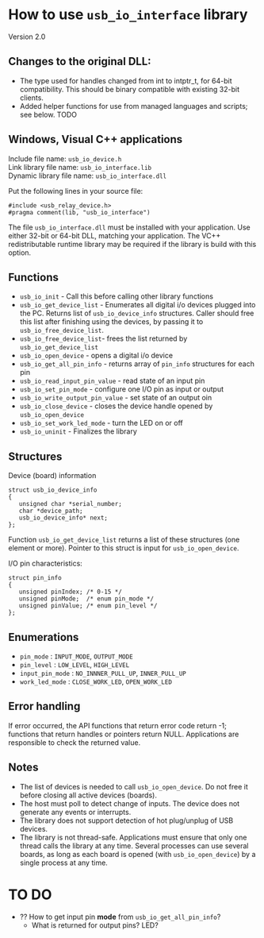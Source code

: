 How to use `usb_io_interface` library
===================================

Version 2.0

Changes to the original DLL:
----------------------------

* The type used for handles changed from int to intptr_t, for 64-bit compatibility. This should be binary compatible with existing 32-bit clients.
* Added helper functions for use from managed languages and scripts; see below.
 TODO

Windows, Visual C++ applications
--------------------------------


Include file name: `usb_io_device.h`  
Link library file name: `usb_io_interface.lib`  
Dynamic library file name: `usb_io_interface.dll`

Put the following lines in your source file:

    #include <usb_relay_device.h>
    #pragma comment(lib, "usb_io_interface")


The file `usb_io_interface.dll` must be installed with your application. Use either 32-bit or 64-bit DLL, matching your application. The VC++ redistributable runtime library may be required if the library is build with this option.


Functions
-------------

* `usb_io_init` - Call this before calling other library functions
* `usb_io_get_device_list` - Enumerates all digital i/o devices plugged into the PC. Returns list of `usb_io_device_info` structures. Caller should free this list after finishing using the devices, by passing it to `usb_io_free_device_list`.
* `usb_io_free_device_list`- frees the list returned by `usb_io_get_device_list`
* `usb_io_open_device` - opens a digital i/o device
* `usb_io_get_all_pin_info` - returns array of `pin_info` structures for each pin
* `usb_io_read_input_pin_value` - read state of an input pin
* `usb_io_set_pin_mode` - configure one I/O pin as input or output
* `usb_io_write_output_pin_value` - set state of an output oin
* `usb_io_close_device` - closes the device handle opened by `usb_io_open_device`
* `usb_io_set_work_led_mode` - turn the LED on or off
* `usb_io_uninit` -  Finalizes the library

Structures
-----------

Device (board) information

    struct usb_io_device_info
    {
	   unsigned char *serial_number;
       char *device_path;
       usb_io_device_info* next;
    };

Function `usb_io_get_device_list` returns a list of these structures (one element or more). Pointer to this struct is input for `usb_io_open_device`.

I/O pin characteristics:

    struct pin_info 
    {
       unsigned pinIndex; /* 0-15 */
       unsigned pinMode;  /* enum pin_mode */
       unsigned pinValue; /* enum pin_level */
    };
    

Enumerations
--------------

* `pin_mode` : `INPUT_MODE`, `OUTPUT_MODE`
* `pin_level` : `LOW_LEVEL`, `HIGH_LEVEL`
* `input_pin_mode` : `NO_INNNER_PULL_UP`, `INNER_PULL_UP`
* `work_led_mode` : `CLOSE_WORK_LED`, `OPEN_WORK_LED`

## Error handling

If error occurred, the API functions that return error code return -1; functions that return handles or pointers return NULL. Applications are responsible to check the returned value.


## Notes

* The list of devices is needed to call `usb_io_open_device`. Do not free it before closing all active devices (boards).
* The host must poll to detect change of inputs. The device does not generate any events or interrupts.
* The library does not support detection of hot plug/unplug of USB devices.
*  The library is not thread-safe. Applications must ensure that only one thread calls the library at any time. Several processes can use several boards, as long as each board is opened (with `usb_io_open_device`) by a single process at any time. 

TO DO
======
* ?? How to get input pin **mode** from `usb_io_get_all_pin_info`?
  * What is returned for output pins? LED?